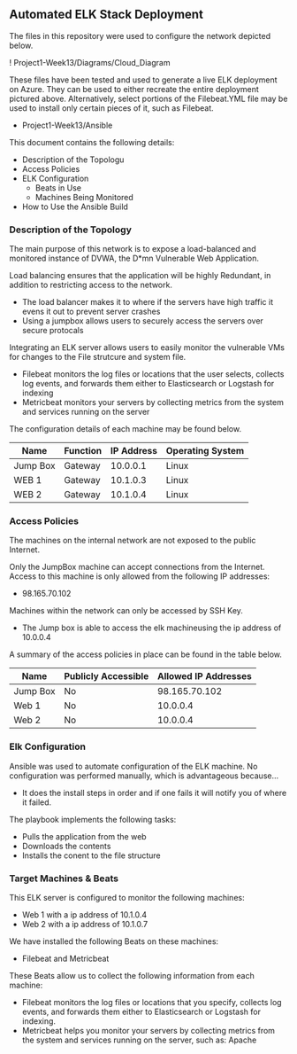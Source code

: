 ## Automated ELK Stack Deployment

The files in this repository were used to configure the network depicted below.

! Project1-Week13/Diagrams/Cloud_Diagram

These files have been tested and used to generate a live ELK deployment on Azure. They can be used to either recreate the entire deployment pictured above. Alternatively, select portions of the Filebeat.YML file may be used to install only certain pieces of it, such as Filebeat.

  - Project1-Week13/Ansible

This document contains the following details:
- Description of the Topologu
- Access Policies
- ELK Configuration
  - Beats in Use
  - Machines Being Monitored
- How to Use the Ansible Build


### Description of the Topology

The main purpose of this network is to expose a load-balanced and monitored instance of DVWA, the D*mn Vulnerable Web Application.

Load balancing ensures that the application will be highly Redundant, in addition to restricting access to the network.
- The load balancer makes it to where if the servers have high traffic it evens it out to prevent server crashes  
- Using a jumpbox allows users to securely access the servers over secure protocals 

Integrating an ELK server allows users to easily monitor the vulnerable VMs for changes to the File strutcure and system file.
- Filebeat monitors the log files or locations that the user selects, collects log events, and forwards them either to Elasticsearch or Logstash for indexing
- Metricbeat monitors your servers by collecting metrics from the system and services running on the server

The configuration details of each machine may be found below.

| Name     | Function | IP Address | Operating System |
|----------|----------|------------|------------------|
| Jump Box | Gateway  | 10.0.0.1   | Linux            |
| WEB 1    | Gateway  | 10.1.0.3   | Linux            |
| WEB 2    | Gateway  | 10.1.0.4   | Linux            |

### Access Policies

The machines on the internal network are not exposed to the public Internet. 

Only the JumpBox machine can accept connections from the Internet. Access to this machine is only allowed from the following IP addresses:
- 98.165.70.102

Machines within the network can only be accessed by SSH Key.
- The Jump box is able to access the elk machineusing the ip address of 10.0.0.4 

A summary of the access policies in place can be found in the table below.

| Name     | Publicly Accessible | Allowed IP Addresses |
|----------|---------------------|----------------------|
| Jump Box |        No           |  98.165.70.102       |  
| Web 1    |        No           |      10.0.0.4        |  
| Web 2    |        No           |      10.0.0.4        |

### Elk Configuration

Ansible was used to automate configuration of the ELK machine. No configuration was performed manually, which is advantageous because...
- It does the install steps in order and if one fails it will notify you of where it failed.

The playbook implements the following tasks:
- Pulls the application from the web 
- Downloads the contents 
- Installs the conent to the file structure 


### Target Machines & Beats
This ELK server is configured to monitor the following machines:
- Web 1 with a ip address of 10.1.0.4
- Web 2 with a ip address of 10.1.0.7 

We have installed the following Beats on these machines:
- Filebeat and Metricbeat 

These Beats allow us to collect the following information from each machine:
- Filebeat monitors the log files or locations that you specify, collects log events, and forwards them either to Elasticsearch or Logstash for indexing.
- Metricbeat helps you monitor your servers by collecting metrics from the system and services running on the server, such as: Apache
